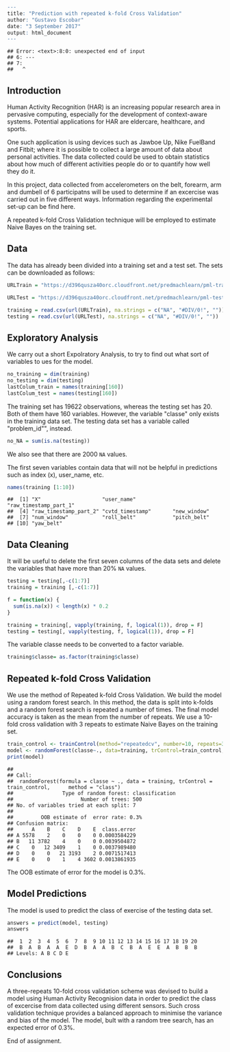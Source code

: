 

```r
---
title: "Prediction with repeated k-fold Cross Validation"
author: "Gustavo Escobar"
date: "3 September 2017"
output: html_document
---
```

```
## Error: <text>:8:0: unexpected end of input
## 6: ---
## 7: 
##   ^
```


## Introduction
Human Activity Recognition (HAR) is an increasing popular research area in pervasive computing, especially for the development of context-aware systems. Potential applications for HAR are eldercare, healthcare, and sports. 

One such application is using devices such as Jawboe Up, Nike FuelBand and Fitbit; where it is possible to collect a large amount of data about personal activities.  The data collected could be used to obtain statistics about how much of different activities people do or to quantify how well they do it. 

In this project, data collected from accelerometers on the belt, forearm, arm and dumbell of 6 participatns will be used to determine if an excercise was carried out in five different ways. Information regarding the experimental set-up can be find here.

A repeated k-fold Cross Validation technique will be employed to estimate Naive Bayes on the training set.

## Data
The data has already been divided into a training set and a test set. The sets can be downloaded as follows:


```r
URLTrain = "https://d396qusza40orc.cloudfront.net/predmachlearn/pml-training.csv"

URLTest = "https://d396qusza40orc.cloudfront.net/predmachlearn/pml-testing.csv"

training = read.csv(url(URLTrain), na.strings = c("NA", "#DIV/0!", ""))
testing = read.csv(url(URLTest), na.strings = c("NA", "#DIV/0!", ""))
```

## Exploratory Analysis

We carry out a short Expolratory Analysis, to try to find out what sort of variables to ues for the model.


```r
no_training = dim(training)
no_testing = dim(testing)
lastColum_train = names(training[160])
lastColum_test = names(testing[160])
```

The training set has 19622 observations,  whereas the testing set has 20. Both of them have 160 variables. However, the variable "classe" only exists in the training data set. The testing data set has a variable called "problem_id"", instead.



```r
no_NA = sum(is.na(testing))
```

We also see that there are 2000 `NA` values.

The first seven variables contain data that will not be helpful in predictions such as index (x), user_name, etc.


```r
names(training [1:10])
```

```
##  [1] "X"                    "user_name"            "raw_timestamp_part_1"
##  [4] "raw_timestamp_part_2" "cvtd_timestamp"       "new_window"          
##  [7] "num_window"           "roll_belt"            "pitch_belt"          
## [10] "yaw_belt"
```



## Data Cleaning

It will be useful to delete the first seven columns of the data sets and delete the variables that have more than 20% `NA` values.


```r
testing = testing[,-c(1:7)]
training = training [,-c(1:7)]

f = function(x) { 
  sum(is.na(x)) < length(x) * 0.2
}

training = training[, vapply(training, f, logical(1)), drop = F]
testing = testing[, vapply(testing, f, logical(1)), drop = F]
```

The variable classe needs to be converted to a factor variable.

```r
training$classe= as.factor(training$classe)
```



## Repeated k-fold Cross Validation
We use the method of Repeated k-fold Cross Validation. We build the model using a random forest search. In this method, the data is split into k-folds and a random forest search is repeated a number of times. The final model accuracy is taken as the mean from the number of repeats. We use a 10-fold cross validation with 3 repeats to estimate Naive Bayes on the training set.


```r
train_control <- trainControl(method="repeatedcv", number=10, repeats=3)
model <- randomForest(classe~., data=training, trControl=train_control, method="class")
print(model)
```

```
## 
## Call:
##  randomForest(formula = classe ~ ., data = training, trControl = train_control,      method = "class") 
##                Type of random forest: classification
##                      Number of trees: 500
## No. of variables tried at each split: 7
## 
##         OOB estimate of  error rate: 0.3%
## Confusion matrix:
##      A    B    C    D    E  class.error
## A 5578    2    0    0    0 0.0003584229
## B   11 3782    4    0    0 0.0039504872
## C    0   12 3409    1    0 0.0037989480
## D    0    0   21 3193    2 0.0071517413
## E    0    0    1    4 3602 0.0013861935
```

The OOB estimate of error for the model is 0.3%.

## Model Predictions
The model is used to predict the class of exercise of the testing data set.


```r
answers = predict(model, testing)
answers
```

```
##  1  2  3  4  5  6  7  8  9 10 11 12 13 14 15 16 17 18 19 20 
##  B  A  B  A  A  E  D  B  A  A  B  C  B  A  E  E  A  B  B  B 
## Levels: A B C D E
```

## Conclusions
A three-repeats 10-fold cross validation scheme was devised to build a model using Human Activity Recognision data in order to predict the class of excercise from data collected using different sensors. Such cross validation technique provides a balanced approach to minimise the variance and bias of the model.
The model, bult with a random tree search, has an expected error of 0.3%.

End of assignment.
```

